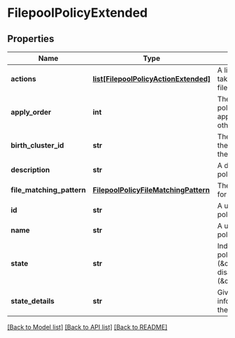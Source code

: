 # FilepoolPolicyExtended

## Properties
Name | Type | Description | Notes
------------ | ------------- | ------------- | -------------
**actions** | [**list[FilepoolPolicyActionExtended]**](FilepoolPolicyActionExtended.md) | A list of actions to be taken for matching files. | [optional] 
**apply_order** | **int** | The order in which this policy should be applied (relative to other policies). | [optional] 
**birth_cluster_id** | **str** | The guid assigned to the cluster on which the policy was created. | [optional] 
**description** | **str** | A description for this policy. | [optional] 
**file_matching_pattern** | [**FilepoolPolicyFileMatchingPattern**](FilepoolPolicyFileMatchingPattern.md) | The file matching rules for this policy. | [optional] 
**id** | **str** | A unique name for this policy. | [optional] 
**name** | **str** | A unique name for this policy. | [optional] 
**state** | **str** | Indicates whether this policy is in a good state (\&quot;OK\&quot;) or disabled (\&quot;disabled\&quot;). | [optional] 
**state_details** | **str** | Gives further information to describe the state of this policy. | [optional] 

[[Back to Model list]](../README.md#documentation-for-models) [[Back to API list]](../README.md#documentation-for-api-endpoints) [[Back to README]](../README.md)


